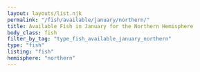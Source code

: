 ```yaml
---
layout: layouts/list.njk
permalink: "/fish/available/january/northern/"
title: Available Fish in January for the Northern Hemisphere
body_class: fish
filter_by_tag: "type_fish_available_january_northern"
type: "fish"
listing: "fish"
hemisphere: "northern"
---
```

